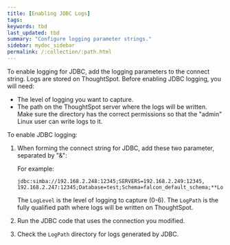 ```yaml
---
title: [Enabling JDBC Logs]
tags:
keywords: tbd
last_updated: tbd
summary: "Configure logging parameter strings."
sidebar: mydoc_sidebar
permalink: /:collection/:path.html
---
```

To enable logging for JDBC, add the logging parameters to the connect string. Logs are stored on ThoughtSpot. Before enabling JDBC logging, you will need:

-   The level of logging you want to capture.
-   The path on the ThoughtSpot server where the logs will be written. Make sure the directory has the correct permissions so that the "admin" Linux user can write logs to it.

To enable JDBC logging:

1. When forming the connect string for JDBC, add these two parameter, separated by "&":

    For example:

    ```
    jdbc:simba://192.168.2.248:12345;SERVERS=192.168.2.249:12345,
    192.168.2.247:12345;Database=test;Schema=falcon_default_schema;**LogLevel=3;LogPath=/usr/local/scaligent/logs**
    ```
    The `LogLevel` is the level of logging to capture (0-6). The `LogPath` is the fully qualified path where logs will be written on ThoughtSpot.

2. Run the JDBC code that uses the connection you modified.
3. Check the `LogPath` directory for logs generated by JDBC.
